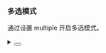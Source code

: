 ### 多选模式

通过设置 <yc-tag>multiple</yc-tag> 开启多选模式。

<div class="cell-demo vp-raw">
  <yc-cascader
    :options="options"
    :default-value="['datunli']"
    :style="{ width: '320px' }"
    placeholder="Please select ..."
    multiple />
</div>

<script setup>
const options = [
  {
    value: 'beijing',
    label: 'Beijing',
    children: [
      {
        value: 'chaoyang',
        label: 'ChaoYang',
        children: [
          {
            value: 'datunli',
            label: 'Datunli',
          },
        ],
      },
      {
        value: 'haidian',
        label: 'Haidian',
      },
      {
        value: 'dongcheng',
        label: 'Dongcheng',
      },
      {
        value: 'xicheng',
        label: 'Xicheng',
        children: [
          {
            value: 'jinrongjie',
            label: 'Jinrongjie',
          },
          {
            value: 'tianqiao',
            label: 'Tianqiao',
          },
        ],
      },
    ],
  },
  {
    value: 'shanghai',
    label: 'Shanghai',
    children: [
      {
        value: 'huangpu',
        label: 'Huangpu',
      },
    ],
  },
];
</script>

<details>
<summary>
 <button class="code-btn"  >
    <icon-code />
 </button>
</summary>

```vue
<template>
  <yc-cascader
    :options="options"
    :default-value="['datunli']"
    :style="{ width: '320px' }"
    placeholder="Please select ..."
    multiple />
</template>

<script setup>
const options = [
  {
    value: 'beijing',
    label: 'Beijing',
    children: [
      {
        value: 'chaoyang',
        label: 'ChaoYang',
        children: [
          {
            value: 'datunli',
            label: 'Datunli',
          },
        ],
      },
      {
        value: 'haidian',
        label: 'Haidian',
      },
      {
        value: 'dongcheng',
        label: 'Dongcheng',
      },
      {
        value: 'xicheng',
        label: 'Xicheng',
        children: [
          {
            value: 'jinrongjie',
            label: 'Jinrongjie',
          },
          {
            value: 'tianqiao',
            label: 'Tianqiao',
          },
        ],
      },
    ],
  },
  {
    value: 'shanghai',
    label: 'Shanghai',
    children: [
      {
        value: 'huangpu',
        label: 'Huangpu',
      },
    ],
  },
];
</script>
```

</details>
